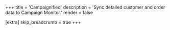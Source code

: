 +++
title = 'Campaignified'
description = 'Sync detailed customer and order data to Campaign Monitor.'
render = false

[extra]
skip_breadcrumb = true
+++
